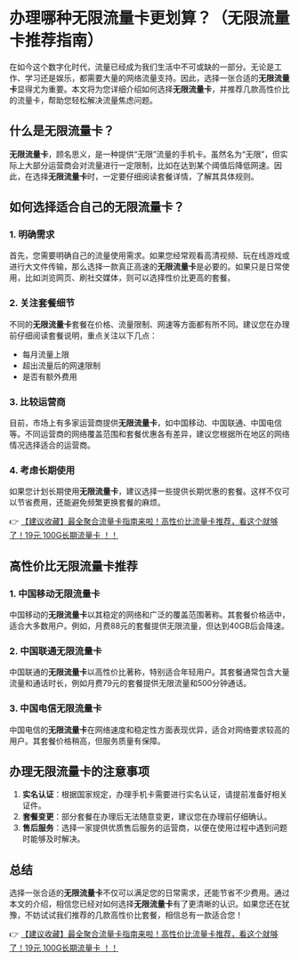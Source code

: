 # 办理哪种无限流量卡更划算？（无限流量卡推荐指南）

在如今这个数字化时代，流量已经成为我们生活中不可或缺的一部分。无论是工作、学习还是娱乐，都需要大量的网络流量支持。因此，选择一张合适的**无限流量卡**显得尤为重要。本文将为您详细介绍如何选择**无限流量卡**，并推荐几款高性价比的流量卡，帮助您轻松解决流量焦虑问题。

## 什么是无限流量卡？

**无限流量卡**，顾名思义，是一种提供“无限”流量的手机卡。虽然名为“无限”，但实际上大部分运营商会对流量进行一定限制，比如在达到某个阈值后降低网速。因此，在选择**无限流量卡**时，一定要仔细阅读套餐详情，了解其具体规则。

## 如何选择适合自己的无限流量卡？

### 1. **明确需求**
首先，您需要明确自己的流量使用需求。如果您经常观看高清视频、玩在线游戏或进行大文件传输，那么选择一款真正高速的**无限流量卡**是必要的。如果只是日常使用，比如浏览网页、刷社交媒体，则可以选择性价比更高的套餐。

### 2. **关注套餐细节**
不同的**无限流量卡**套餐在价格、流量限制、网速等方面都有所不同。建议您在办理前仔细阅读套餐说明，重点关注以下几点：
- 每月流量上限
- 超出流量后的网速限制
- 是否有额外费用

### 3. **比较运营商**
目前，市场上有多家运营商提供**无限流量卡**，如中国移动、中国联通、中国电信等。不同运营商的网络覆盖范围和套餐优惠各有差异，建议您根据所在地区的网络情况选择适合的运营商。

### 4. **考虑长期使用**
如果您计划长期使用**无限流量卡**，建议选择一些提供长期优惠的套餐。这样不仅可以节省费用，还能避免频繁更换套餐的麻烦。

👉 [【建议收藏】最全聚合流量卡指南来啦！高性价比流量卡推荐，看这个就够了！19元 100G长期流量卡 ！！](https://bit.ly/Liuliangka)

## 高性价比无限流量卡推荐

### 1. **中国移动无限流量卡**
中国移动的**无限流量卡**以其稳定的网络和广泛的覆盖范围著称。其套餐价格适中，适合大多数用户。例如，月费88元的套餐提供无限流量，但达到40GB后会降速。

### 2. **中国联通无限流量卡**
中国联通的**无限流量卡**以高性价比著称，特别适合年轻用户。其套餐通常包含大量流量和通话时长，例如月费79元的套餐提供无限流量和500分钟通话。

### 3. **中国电信无限流量卡**
中国电信的**无限流量卡**在网络速度和稳定性方面表现优异，适合对网络要求较高的用户。其套餐价格稍高，但服务质量有保障。

## 办理无限流量卡的注意事项

1. **实名认证**：根据国家规定，办理手机卡需要进行实名认证，请提前准备好相关证件。
2. **套餐变更**：部分套餐在办理后无法随意变更，建议您在办理前仔细确认。
3. **售后服务**：选择一家提供优质售后服务的运营商，以便在使用过程中遇到问题时能够及时解决。

## 总结

选择一张合适的**无限流量卡**不仅可以满足您的日常需求，还能节省不少费用。通过本文的介绍，相信您已经对如何选择**无限流量卡**有了更清晰的认识。如果您还在犹豫，不妨试试我们推荐的几款高性价比套餐，相信总有一款适合您！

👉 [【建议收藏】最全聚合流量卡指南来啦！高性价比流量卡推荐，看这个就够了！19元 100G长期流量卡 ！！](https://bit.ly/Liuliangka)